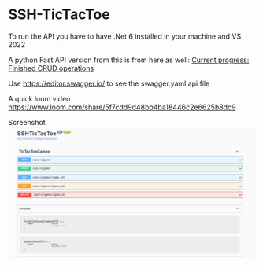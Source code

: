 # SSH-TicTacToe

To run the API you have to have .Net 6 installed in your machine and VS 2022

A python Fast API version from this is from here as well: [Current progress: Finished CRUD operations](https://github.com/rhourani/FastAPI/tree/Tic-tac-toe-)

Use https://editor.swagger.io/ to see the swagger.yaml api file

A quick loom video https://www.loom.com/share/5f7cdd9d48bb4ba18446c2e6625b8dc9

Screenshot
<img src="API screenshot.png" align="center">
